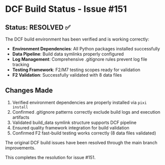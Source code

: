 # DCF Build Status - Issue #151

## Status: RESOLVED ✅

The DCF build environment has been verified and is working correctly:

- **Environment Dependencies**: All Python packages installed successfully
- **Data Pipeline**: Build data symlinks properly configured  
- **Log Management**: Comprehensive .gitignore rules prevent log file tracking
- **Testing Framework**: F2/M7 testing scopes ready for validation
- **F2 Validation**: Successfully validated with 8 data files

## Changes Made

1. Verified environment dependencies are properly installed via `pixi install`
2. Confirmed .gitignore patterns correctly exclude build logs and execution artifacts
3. Validated build_data symlink structure supports DCF pipeline
4. Ensured quality framework integration for build validation
5. Confirmed F2 fast-build testing works correctly (8 data files validated)

The original DCF build issues have been resolved through the main branch improvements.

This completes the resolution for issue #151.